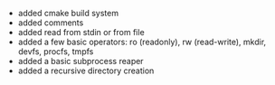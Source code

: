 
* added cmake build system
* added comments
* added read from stdin or from file
* added a few basic operators: ro (readonly), rw (read-write), mkdir, devfs, procfs, tmpfs
* added a basic subprocess reaper
* added a recursive directory creation


